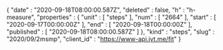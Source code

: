 {
  "date" : "2020-09-18T08:00:00.587Z",
  "deleted" : false,
  "h" : "h-measure",
  "properties" : {
    "unit" : [ "steps" ],
    "num" : [ "2664" ],
    "start" : [ "2020-09-17T00:00:00Z" ],
    "end" : [ "2020-09-18T00:00:00Z" ],
    "published" : [ "2020-09-18T08:00:00.587Z" ]
  },
  "kind" : "steps",
  "slug" : "2020/09/2msmp",
  "client_id" : "https://www-api.jvt.me/fit"
}
